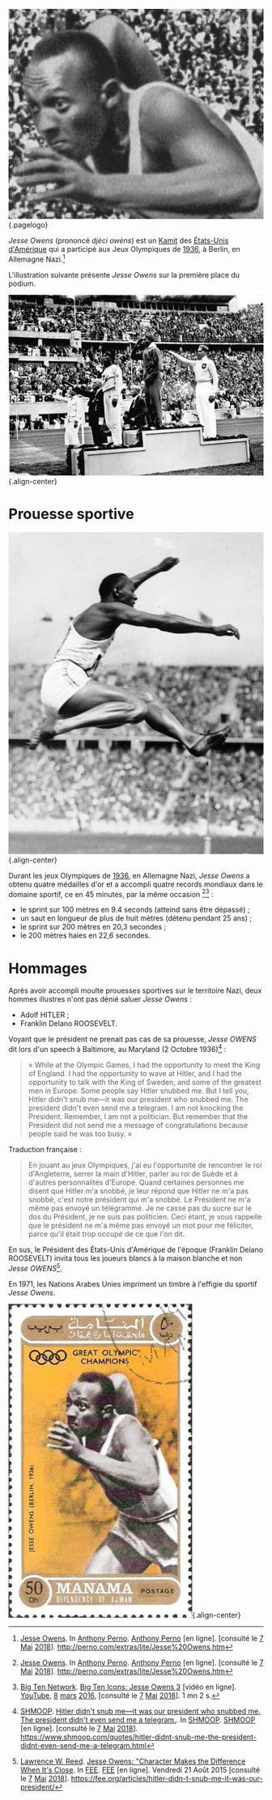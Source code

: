 <!-- TITLE: Jesse Owens -->
<!-- SUBTITLE: Présentation de l'athlète Jesse Owens -->

![Jesse Owens Sprint Ter](/uploads/personnalite/jesse-owens-sprint-ter.jpg "Jesse Owens"){.pagelogo}

*Jesse Owens* (prononcé *djèci owèns*) est un [Kamit](/peuple/monde/kamit) des [États-Unis d'Amérique]() qui a participé aux Jeux Olympiques de [1936](), à Berlin, en Allemagne Nazi.[^1]

L'illustration suivante présente *Jesse Owens* sur la première place du podium.

![Bundesarchiv Bild 183 G 00630 Sommerolympiade Siegerehrung Weitsprung](/uploads/personnalite/bundesarchiv-bild-183-g-00630-sommerolympiade-siegerehrung-weitsprung.jpg "Jesse Owens, médaille d'or du saut en longueur"){.align-center}

# Prouesse sportive
![Bundesarchiv Bild 183 R 96374 Berlin Olympiade Jesse Owens Beim Weitsprung Crop](/uploads/personnalite/bundesarchiv-bild-183-r-96374-berlin-olympiade-jesse-owens-beim-weitsprung-crop.jpg "Photo de Jesse Owens en train de faire un saut en longueur"){.align-center}

Durant les jeux Olympiques de [1936](), en Allemagne Nazi, *Jesse Owens* a obtenu quatre médailles d'or et a accompli quatre records mondiaux dans le domaine sportif, ce en 45 minutes, par la même occasion [^1][^2] :
* le sprint sur 100 mètres en 9.4 seconds (atteind sans être dépassé) ;
* un saut en longueur de plus de huit mètres (détenu pendant 25 ans) ;
* le sprint sur 200 mètres en 20,3 secondes ;
* le 200 mètres haies en 22,6 secondes.

# Hommages
Après avoir accompli moulte prouesses sportives sur le territoire Nazi, deux hommes illustres n'ont pas dénié saluer *Jesse Owens* :
* Adolf HITLER ;
* Franklin Delano ROOSEVELT.

Voyant que le président ne prenait pas cas de sa prouesse, *Jesse OWENS* dit lors d'un speech à Baltimore, au Maryland (2 Octobre 1936)[^4] :

> « While at the Olympic Games, I had the opportunity to meet the King of England. I had the opportunity to wave at Hitler, and I had the opportunity to talk with the King of Sweden, and some of the greatest men in Europe. Some people say Hitler snubbed me. But I tell you, Hitler didn't snub me—it was our president who snubbed me. The president didn't even send me a telegram. I am not knocking the President. Remember, I am not a politician. But remember that the President did not send me a message of congratulations because people said he was too busy. »
> 
Traduction française :
> En jouant au jeux Olympiques, j'ai eu l'opportunité de rencontrer le roi d'Angleterre, serrer la main d'Hitler, parler au roi de Suède et à d'autres personnalités d'Europe. Quand certaines personnes me disent que Hitler m'a snobbé, je leur répond que Hitler ne m'a pas snobbé, c'est notre président qui m'a snobbé. Le Président ne m'a même pas envoyé un télégramme. Je ne casse pas du sucre sur le dos du Président, je ne suis pas politicien. Ceci étant, je vous rappelle que le président ne m'a même pas envoyé un mot pour me féliciter, parce qu'il était trop occupé de ce que l'on dit.

En sus, le Président des États-Unis d'Amérique de l'époque (Franklin Delano ROOSEVELT) invita tous les joueurs blancs à la maison blanche et non *Jesse OWENS*[^3].

En 1971, les Nations Arabes Unies impriment un timbre à l'effigie du sportif *Jesse Owens*.

![Jesse Owens 1971 Ajman Stamp](/uploads/personnalite/jesse-owens-1971-ajman-stamp.jpg "Timbre d'Ajman (Nations Arabes Unies) datant de 1971 à l'effigie de Jesse Owens"){.align-center}


[^1]: [Jesse Owens](http://perno.com/extras/lite/Jesse%20Owens.htm). In [Anthony Perno](http://perno.com/). [Anthony Perno](http://perno.com/) [en ligne]. [consulté le [7]() [Mai]() [2018]()]. http://perno.com/extras/lite/Jesse%20Owens.htm
[^2]: [Big Ten Network](https://www.youtube.com/channel/UC4LeRw7pIZ_kseS4Krn_DQA). [Big Ten Icons: Jesse Owens 3](https://www.youtube.com/watch?v=kMnKZ6PYLqo) [vidéo en ligne]. [YouTube](https://www.youtube.com/), [8]() [mars]() [2016](), [consulté le [7]() [Mai]() [2018]()]. 1 mn 2 s.
[^3]: [Lawrence W. Reed](https://fee.org/people/lawrence-w-reed/). [Jesse Owens: "Character Makes the Difference When It's Close](https://fee.org/articles/hitler-didn-t-snub-me-it-was-our-president/). In [FEE](https://fee.org). [FEE](https://fee.org) [en ligne]. Vendredi 21 Août 2015 [consulté le [7]() [Mai]() [2018]()]. https://fee.org/articles/hitler-didn-t-snub-me-it-was-our-president/
[^4]: [SHMOOP](https://www.shmoop.com). [Hitler didn't snub me—it was our president who snubbed me. The president didn't even send me a telegram.](https://www.shmoop.com/quotes/hitler-didnt-snub-me-the-president-didnt-even-send-me-a-telegram.html). In [SHMOOP](https://www.shmoop.com). [SHMOOP](https://www.shmoop.com) [en ligne]. [consulté le [7]() [Mai]() [2018]()]. https://www.shmoop.com/quotes/hitler-didnt-snub-me-the-president-didnt-even-send-me-a-telegram.html